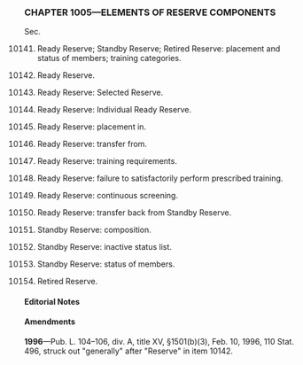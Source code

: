 ### **CHAPTER 1005—ELEMENTS OF RESERVE COMPONENTS** ###

Sec.

10141. Ready Reserve; Standby Reserve; Retired Reserve: placement and status of members; training categories.

10142. Ready Reserve.

10143. Ready Reserve: Selected Reserve.

10144. Ready Reserve: Individual Ready Reserve.

10145. Ready Reserve: placement in.

10146. Ready Reserve: transfer from.

10147. Ready Reserve: training requirements.

10148. Ready Reserve: failure to satisfactorily perform prescribed training.

10149. Ready Reserve: continuous screening.

10150. Ready Reserve: transfer back from Standby Reserve.

10151. Standby Reserve: composition.

10152. Standby Reserve: inactive status list.

10153. Standby Reserve: status of members.

10154. Retired Reserve.

#### **Editorial Notes** ####

#### Amendments ####

**1996**—Pub. L. 104–106, div. A, title XV, §1501(b)(3), Feb. 10, 1996, 110 Stat. 496, struck out "generally" after "Reserve" in item 10142.